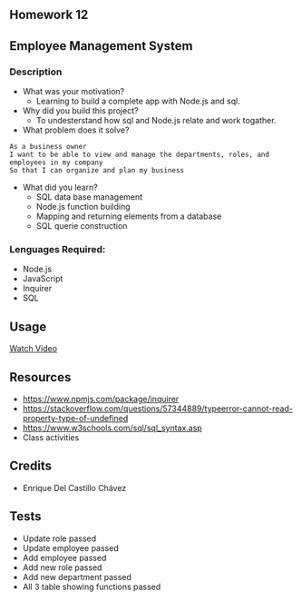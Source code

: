 ## Homework 12

## Employee Management System
### Description
- What was your motivation?
  - Learning to build a complete app with Node.js and sql.
- Why did you build this project?  
  - To undesterstand how sql and Node.js relate and work togather.
- What problem does it solve?
```
As a business owner
I want to be able to view and manage the departments, roles, and employees in my company
So that I can organize and plan my business
```
- What did you learn?
  - SQL data base management
  - Node.js function building
  - Mapping and returning elements from a database
  - SQL querie construction

### Lenguages Required:
- Node.js
- JavaScript
- Inquirer
- SQL

## Usage

[Watch Video](https://drive.google.com/file/d/1-NXs_TK8IgSLudiFq8e8ed16WxSWqTNy/view)

## Resources
- https://www.npmjs.com/package/inquirer
- https://stackoverflow.com/questions/57344889/typeerror-cannot-read-property-type-of-undefined
- https://www.w3schools.com/sql/sql_syntax.asp
- Class activities


## Credits
- Enrique Del Castillo Chávez

## Tests
- Update role passed
- Update employee passed
- Add employee passed
- Add new role passed
- Add new department passed
- All 3 table showing functions passed